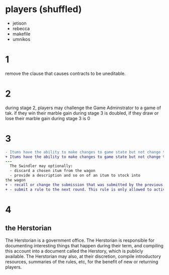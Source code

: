 
# players (shuffled)

- jetison
- rebecca
- makefile
- umnikos


# 1

remove the clause that causes contracts to be uneditable.

# 2

during stage 2, players may challenge the Game Adminstrator to a game of tak. if they win their marble gain during stage 3 is doubled, if they draw or lose their marble gain during stage 3 is 0

# 3

```diff
- Itums have the ability to make changes to game state but not change the rules text. They may also grant specific exemptions from the rules.
+ Itums have the ability to make changes to game state but not change the rules text. If an itum's description conflicts with the rules, the rules take precedence. In particular, if an itum grants an exemption from the rules and the rules don't account for that, then that itum does nothing.
---
  The Swindler may optionally:
  - discard a chosen itum from the wagon
  - provide a description and so on of an itum to stock into 
the wagon
+ - recall or change the submission that was submitted by the previous Swindler to the next round if there is one
+ - submit a rule to the next round. This rule is only allowed to activate when the Itum's description would, and may specify any departures from the text of the rules the Itum is allowed to make. The Swindler then plays as a player in the round, under the title "*as swindled*". The Swindler is considered a distinct player in the round, and whoever is the current Swindler may play as their real identity at the same time; when doing so, they must clarify to the GA the identity they are using for any game action.
```

# 4

## the Herstorian
 
The Herstorian is a government office. The Herstorian is responsible for documenting interesting things that happen during their term, and compiling this account into a document called the Herstory, which is publicly available. The Herstorian may also, at their discretion, compile introductory resources, summaries of the rules, etc, for the benefit of new or returning players.



